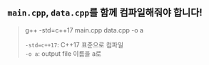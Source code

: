 ## `main.cpp`, `data.cpp`를 함께 컴파일해줘야 합니다!
> g++ -std=c++17 main.cpp data.cpp -o a
>
> `-std=c++17`: C++17 표준으로 컴파일  
> `-o a`: output file 이름을 a로
